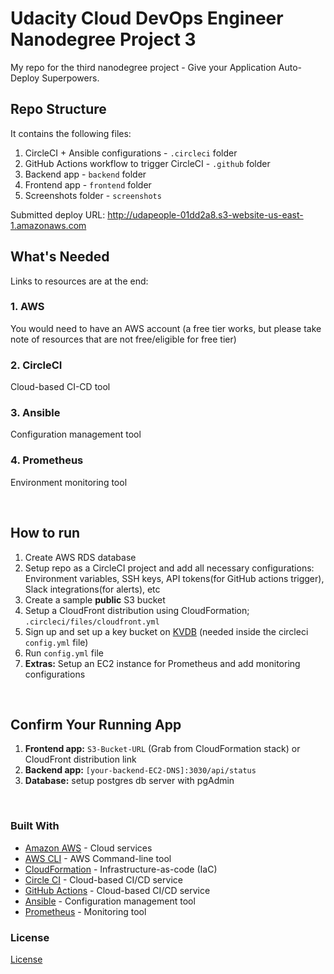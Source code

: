# Udacity Cloud DevOps Engineer Nanodegree Project 3
My repo for the third nanodegree project - Give your Application Auto-Deploy Superpowers.

## Repo Structure
It contains the following files:
1. CircleCI + Ansible configurations - `.circleci` folder
2. GitHub Actions workflow to trigger CircleCI - `.github` folder
3. Backend app - `backend` folder
4. Frontend app - `frontend` folder
5. Screenshots folder - `screenshots`

Submitted deploy URL: http://udapeople-01dd2a8.s3-website-us-east-1.amazonaws.com
<br/>


## What's Needed
Links to resources are at the end:
### 1. AWS
You would need to have an AWS account (a free tier works, but please take note of resources that are not free/eligible for free tier)

### 2. CircleCI
Cloud-based CI-CD tool

### 3. Ansible
Configuration management tool

### 4. Prometheus
Environment monitoring tool

<br/>

## How to run

1. Create AWS RDS database
2. Setup repo as a CircleCI project and add all necessary configurations: Environment variables, SSH keys, API tokens(for GitHub actions trigger), Slack integrations(for alerts), etc
3. Create a sample **public** S3 bucket
4. Setup a CloudFront distribution using CloudFormation; `.circleci/files/cloudfront.yml`
5. Sign up and set up a key bucket on [KVDB](https://kvdb.io/) (needed inside the circleci `config.yml` file)
6. Run `config.yml` file
7. **Extras:** Setup an EC2 instance for Prometheus and add monitoring configurations

<br/>

## Confirm Your Running App

1) **Frontend app:** `S3-Bucket-URL` (Grab from CloudFormation stack) or CloudFront distribution link
2) **Backend app:** `[your-backend-EC2-DNS]:3030/api/status`
3) **Database:** setup postgres db server with pgAdmin

<br/>

### Built With
- [Amazon AWS](https://aws.amazon.com/) - Cloud services
- [AWS CLI](https://aws.amazon.com/cli/) - AWS Command-line tool
- [CloudFormation](https://aws.amazon.com/cloudformation/) - Infrastructure-as-code (IaC)
- [Circle CI](www.circleci.com) - Cloud-based CI/CD service
- [GitHub Actions](https://github.com/features/actions) - Cloud-based CI/CD service
- [Ansible](https://www.ansible.com/) - Configuration management tool
- [Prometheus](https://prometheus.io/) - Monitoring tool

### License

[License](LICENSE.md)
